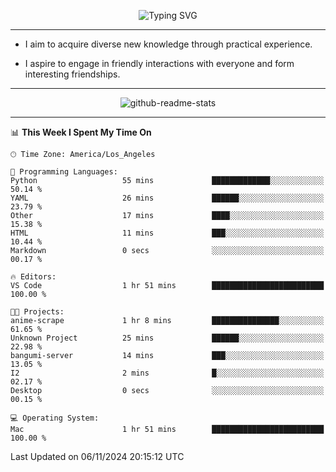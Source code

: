 <p align="center">
  <img src="https://readme-typing-svg.demolab.com?font=Fira+Code&weight=500&size=32&duration=2500&pause=1600&center=true&vCenter=true&random=false&width=1024&height=64&lines=Hi+there+%F0%9F%91%8B;I'm+delighted+you+could+make+it+here+%F0%9F%8E%89;I'm+Harry%2C+a+college+student+still+finding+my+way" alt="Typing SVG" />
</p>


---


- I aim to acquire diverse new knowledge through practical experience.

- I aspire to engage in friendly interactions with everyone and form interesting friendships.


---


<p align="center">
  <img src="https://github-readme-stats.vercel.app/api?username=Harry-Jing&show_icons=true" alt="github-readme-stats"/>
</p>


---

<!--START_SECTION:waka-->
📊 **This Week I Spent My Time On** 

```text
🕑︎ Time Zone: America/Los_Angeles

💬 Programming Languages: 
Python                   55 mins             █████████████░░░░░░░░░░░░   50.14 % 
YAML                     26 mins             ██████░░░░░░░░░░░░░░░░░░░   23.79 % 
Other                    17 mins             ████░░░░░░░░░░░░░░░░░░░░░   15.38 % 
HTML                     11 mins             ███░░░░░░░░░░░░░░░░░░░░░░   10.44 % 
Markdown                 0 secs              ░░░░░░░░░░░░░░░░░░░░░░░░░   00.17 % 

🔥 Editors: 
VS Code                  1 hr 51 mins        █████████████████████████   100.00 % 

🐱‍💻 Projects: 
anime-scrape             1 hr 8 mins         ███████████████░░░░░░░░░░   61.65 % 
Unknown Project          25 mins             ██████░░░░░░░░░░░░░░░░░░░   22.98 % 
bangumi-server           14 mins             ███░░░░░░░░░░░░░░░░░░░░░░   13.05 % 
I2                       2 mins              █░░░░░░░░░░░░░░░░░░░░░░░░   02.17 % 
Desktop                  0 secs              ░░░░░░░░░░░░░░░░░░░░░░░░░   00.15 % 

💻 Operating System: 
Mac                      1 hr 51 mins        █████████████████████████   100.00 % 
```


 Last Updated on 06/11/2024 20:15:12 UTC
<!--END_SECTION:waka-->
